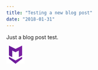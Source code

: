 ```yaml
---
title: "Testing a new blog post"
date: "2018-01-31"
---
```


Just a blog post test.

![alt text](https://github.com/adam-p/markdown-here/raw/master/src/common/images/icon48.png "Logo Title Text 1")
